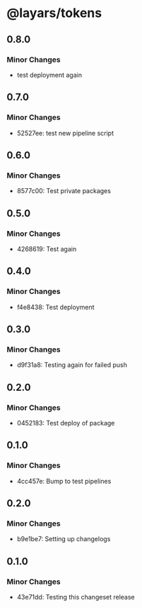 # @layars/tokens

## 0.8.0

### Minor Changes

- test deployment again

## 0.7.0

### Minor Changes

- 52527ee: test new pipeline script

## 0.6.0

### Minor Changes

- 8577c00: Test private packages

## 0.5.0

### Minor Changes

- 4268619: Test again

## 0.4.0

### Minor Changes

- f4e8438: Test deployment

## 0.3.0

### Minor Changes

- d9f31a8: Testing again for failed push

## 0.2.0

### Minor Changes

- 0452183: Test deploy of package

## 0.1.0

### Minor Changes

- 4cc457e: Bump to test pipelines

## 0.2.0

### Minor Changes

- b9e1be7: Setting up changelogs

## 0.1.0

### Minor Changes

- 43e71dd: Testing this changeset release
